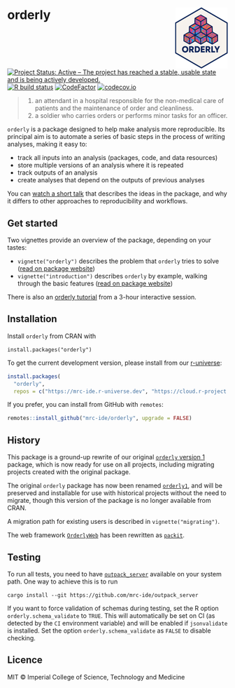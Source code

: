 # orderly <a href="https://mrc-ide.github.io/orderly/"><img src="man/figures/logo.png" align="right" height="139" alt="orderly website" /></a>

<!-- badges: start -->
[![Project Status: Active – The project has reached a stable, usable state and is being actively developed.](https://www.repostatus.org/badges/latest/active.svg)](https://www.repostatus.org/#active)
[![R build status](https://github.com/mrc-ide/orderly/actions/workflows/R-CMD-check.yaml/badge.svg)](https://github.com/mrc-ide/orderly/actions/workflows/R-CMD-check.yaml)
[![CodeFactor](https://www.codefactor.io/repository/github/mrc-ide/orderly/badge)](https://www.codefactor.io/repository/github/mrc-ide/orderly)
[![codecov.io](https://codecov.io/github/mrc-ide/orderly/coverage.svg?branch=main)](https://app.codecov.io/github/mrc-ide/orderly?branch=main)
<!-- badges: end -->

> 1. an attendant in a hospital responsible for the non-medical care of patients and the maintenance of order and cleanliness.
> 2. a soldier who carries orders or performs minor tasks for an officer.

`orderly` is a package designed to help make analysis more reproducible.  Its principal aim is to automate a series of basic steps in the process of writing analyses, making it easy to:

* track all inputs into an analysis (packages, code, and data resources)
* store multiple versions of an analysis where it is repeated
* track outputs of an analysis
* create analyses that depend on the outputs of previous analyses

You can [watch a short talk](https://www.youtube.com/watch?v=lkPgihFQbrk) that describes the ideas in the package, and why it differs to other approaches to reproducibility and workflows.

## Get started

Two vignettes provide an overview of the package, depending on your tastes:

* `vignette("orderly")` describes the problem that `orderly` tries to solve ([read on package website](https://mrc-ide.github.io/orderly/articles/orderly.html))
* `vignette("introduction")` describes `orderly` by example, walking through the basic features ([read on package website](https://mrc-ide.github.io/orderly/articles/introduction.html))

There is also an [orderly tutorial](https://mrc-ide.github.io/orderly-tutorial/) from a 3-hour interactive session.

## Installation

Install `orderly` from CRAN with

```
install.packages("orderly")
```


To get the current development version, please install from our [r-universe](https://mrc-ide.r-universe.dev/):

```r
install.packages(
  "orderly",
  repos = c("https://mrc-ide.r-universe.dev", "https://cloud.r-project.org"))
```

If you prefer, you can install from GitHub with `remotes`:

```r
remotes::install_github("mrc-ide/orderly", upgrade = FALSE)
```

## History

This package is a ground-up rewrite of our original [`orderly` version 1](https://vimc.github.io/orderly1/) package, which is now ready for use on all projects, including migrating projects created with the original package.

The original `orderly` package has now been renamed [`orderly1`](https://vimc.github.io/orderly1/), and will be preserved and installable for use with historical projects without the need to migrate, though this version of the package is no longer available from CRAN.

A migration path for existing users is described in `vignette("migrating")`.

The web framework [`OrderlyWeb`](https://github.com/vimc/orderly-web) has been rewritten as [`packit`](https://github.com/mrc-ide/packit).

## Testing

To run all tests, you need to have [`outpack_server`](https://github.com/mrc-ide/outpack_server) available on your system path. One way to achieve this is to run

```
cargo install --git https://github.com/mrc-ide/outpack_server
```

If you want to force validation of schemas during testing, set the R option `orderly.schema_validate` to `TRUE`.  This will automatically be set on CI (as detected by the `CI` environment variable) and will be enabled if `jsonvalidate` is installed.  Set the option `orderly.schema_validate` as `FALSE` to disable checking.

## Licence

MIT © Imperial College of Science, Technology and Medicine
